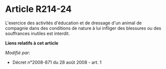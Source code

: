 # Article R214-24

L'exercice des activités d'éducation et de dressage d'un animal de compagnie dans des conditions de nature à lui infliger des
blessures ou des souffrances inutiles est interdit.

**Liens relatifs à cet article**

_Modifié par_:

  - Décret n°2008-871 du 28 août 2008 - art. 1
